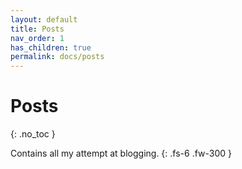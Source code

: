 ```yaml
---
layout: default
title: Posts
nav_order: 1
has_children: true
permalink: docs/posts
---
```


# Posts
{: .no_toc }

Contains all my attempt at blogging.
{: .fs-6 .fw-300 }